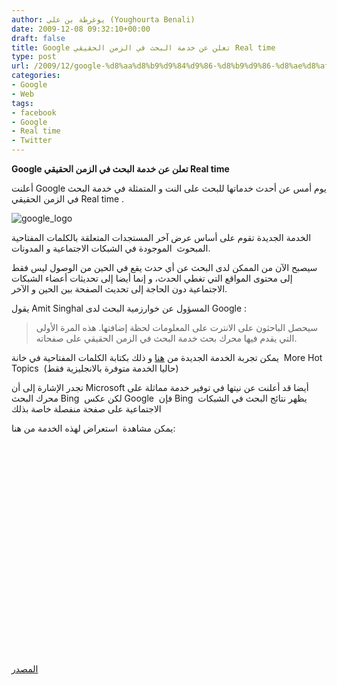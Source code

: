 ```yaml
---
author: يوغرطة بن علي (Youghourta Benali)
date: 2009-12-08 09:32:10+00:00
draft: false
title: Google تعلن عن خدمة البحث في الزمن الحقيقي Real time
type: post
url: /2009/12/google-%d8%aa%d8%b9%d9%84%d9%86-%d8%b9%d9%86-%d8%ae%d8%af%d9%85%d8%a9-%d8%a7%d9%84%d8%a8%d8%ad%d8%ab-%d9%81%d9%8a-%d8%a7%d9%84%d8%b2%d9%85%d9%86-%d8%a7%d9%84%d8%ad%d9%82%d9%8a%d9%82%d9%8a-real-time/
categories:
- Google
- Web
tags:
- facebook
- Google
- Real time
- Twitter
---
```


**Google تعلن عن خدمة البحث في الزمن الحقيقي Real time**



أعلنت Google يوم أمس عن أحدث خدماتها للبحث على النت و المتمثلة في خدمة البحث في الزمن الحقيقي Real time .

![google_logo](http://www.it-scoop.com/wp-content/uploads/2009/11/google_logo-300x125.jpg)


الخدمة الجديدة تقوم على أساس عرض آخر المستجدات المتعلقة بالكلمات المفتاحية المبحوث  الموجودة في الشبكات الاجتماعية و المدونات.

سيصبح الآن من الممكن لدى البحث عن أي حدث يقع في الحين من الوصول ليس فقط إلى محتوى المواقع التي تغطي الحدث، و إنما أيضا إلى تحديثات أعضاء الشبكات الاجتماعية دون الحاجة إلى تحديث الصفحة بين الحين و الآخر.

يقول Amit Singhal المسؤول عن خوارزمية البحث لدى Google :


<blockquote>سيحصل الباحثون على الانترت على المعلومات لحظة إضافتها. هذه المرة الأولى التي يقدم فيها محرك بحث خدمة البحث في الزمن الحقيقي على صفحاته.</blockquote>


يمكن تجربة الخدمة الجديدة من [هنا](http://www.google.com/trends) و ذلك بكتابة الكلمات المفتاحية في خانة  More Hot Topics  (حاليا الخدمة متوفرة بالانجليزية فقط)

تجدر الإشارة إلى أن Microsoft أيضا قد أعلنت عن نيتها في توفير خدمة مماثلة على محرك البحث Bing  لكن عكس Google  فإن Bing  يظهر نتائج البحث في الشبكات الاجتماعية على صفحة منفصلة خاصة بذلك

<!-- more -->

يمكن مشاهدة  استعراض لهذه الخدمة من هنا:


<object classid="clsid:d27cdb6e-ae6d-11cf-96b8-444553540000" width="560" codebase="http://download.macromedia.com/pub/shockwave/cabs/flash/swflash.cab#version=6,0,40,0" height="340"><embed src="http://www.youtube.com/v/WRkYmx4A9Do&hl=fr_FR&fs=1&" allowscriptaccess="always" height="340" width="560" allowfullscreen="true" type="application/x-shockwave-flash"></embed></object>

[المصدر](http://googleblog.blogspot.com/2009/12/relevance-meets-real-time-web.html)
